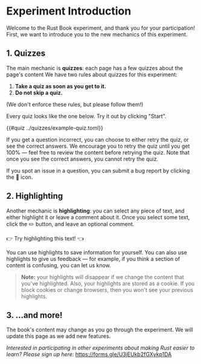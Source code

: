 # Experiment Introduction
 
Welcome to the Rust Book experiment, and thank you for your participation! First, we want to introduce you to the new mechanics of this experiment.

## 1. Quizzes

The main mechanic is **quizzes**: each page has a few quizzes about the page's content We have two rules about quizzes for this experiment:

1. **Take a quiz as soon as you get to it.**
2. **Do not skip a quiz.**

(We don't enforce these rules, but please follow them!)

Every quiz looks like the one below. Try it out by clicking "Start".

{{#quiz ../quizzes/example-quiz.toml}}

If you get a question incorrect, you can choose to either retry the quiz, or see the correct answers. We encourage you to retry the quiz until you get 100% &mdash; feel free to review the content before retrying the quiz. Note that once you see the correct answers, you cannot retry the quiz.

If you spot an issue in a question, you can submit a bug report by clicking the 🐞 icon.

## 2. Highlighting

Another mechanic is **highlighting**: you can select any piece of text, and either highlight it or leave a comment about it. Once you select some text, click the ✏️ button, and leave an optional comment.

👉 Try highlighting this text! 👈

You can use highlights to save information for yourself. You can also use highlights to give us feedback &mdash; for example, if you think a section of content is confusing, you can let us know.

> **Note:** your highlights will disappear if we change the content that you've highlighted. Also, your highlights are stored as a cookie. If you block cookies or change browsers, then you won't see your previous highlights.

## 3. ...and more!

The book's content may change as you go through the experiment. We will update this page as we add new features.

_Interested in participating in other experiments about making Rust easier to learn? Please sign up here:_ <https://forms.gle/U3jEUkb2fGXykp1DA>